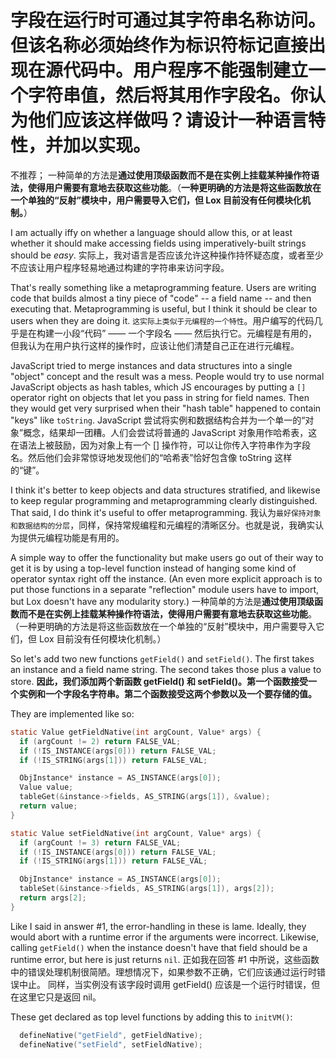 # 字段在运行时可通过其字符串名称访问。但该名称必须始终作为标识符标记直接出现在源代码中。用户程序不能强制建立一个字符串值，然后将其用作字段名。你认为他们应该这样做吗？请设计一种语言特性，并加以实现。

不推荐；
一种简单的方法是**通过使用顶级函数而不是在实例上挂载某种操作符语法，使得用户需要有意地去获取这些功能**。（**一种更明确的方法是将这些函数放在一个单独的“反射”模块中，用户需要导入它们，但 Lox 目前没有任何模块化机制。**）

I am actually iffy on whether a language should allow this, or at least whether it should make accessing fields using imperatively-built strings should be _easy_.
实际上，我对语言是否应该允许这种操作持怀疑态度，或者至少不应该让用户程序轻易地通过构建的字符串来访问字段。

That's really something like a metaprogramming feature. Users are writing code that builds almost a tiny piece of "code" -- a field name -- and then executing that. Metaprogramming is useful, but I think it should be clear to users when they are doing it.
`这实际上类似于元编程的一个特性`。用户编写的代码几乎是在构建一小段“代码” —— 一个字段名 —— 然后执行它。元编程是有用的，但我认为在用户执行这样的操作时，应该让他们清楚自己正在进行元编程。

JavaScript tried to merge instances and data structures into a single "object" concept and the result was a mess. People would try to use normal JavaScript objects as hash tables, which JS encourages by putting a `[]` operator right on objects that let you pass in string for field names. Then they would get very surprised when their "hash table" happened to contain "keys" like `toString`.
JavaScript 尝试将实例和数据结构合并为一个单一的“对象”概念，结果却一团糟。人们会尝试将普通的 JavaScript 对象用作哈希表，这在语法上被鼓励，因为对象上有一个 [] 操作符，可以让你传入字符串作为字段名。然后他们会非常惊讶地发现他们的“哈希表”恰好包含像 toString 这样的“键”。

I think it's better to keep objects and data structures stratified, and likewise to keep regular programming and metaprogramming clearly distinguished. That said, I do think it's useful to offer metaprogramming.
我认为`最好保持对象和数据结构的分层`，同样，保持常规编程和元编程的清晰区分。也就是说，我确实认为提供元编程功能是有用的。

A simple way to offer the functionality but make users go out of their way to get it is by using a top-level function instead of hanging some kind of operator syntax right off the instance. (An even more explicit approach is to put those functions in a separate "reflection" module users have to import, but Lox doesn't have any modularity story.)
一种简单的方法是**通过使用顶级函数而不是在实例上挂载某种操作符语法，使得用户需要有意地去获取这些功能**。（一种更明确的方法是将这些函数放在一个单独的“反射”模块中，用户需要导入它们，但 Lox 目前没有任何模块化机制。）

So let's add two new functions `getField()` and `setField()`. The first takes an instance and a field name string. The second takes those plus a value to store.
**因此，我们添加两个新函数 getField() 和 setField()。第一个函数接受一个实例和一个字段名字符串。第二个函数接受这两个参数以及一个要存储的值。**

They are implemented like so:

```c
static Value getFieldNative(int argCount, Value* args) {
  if (argCount != 2) return FALSE_VAL;
  if (!IS_INSTANCE(args[0])) return FALSE_VAL;
  if (!IS_STRING(args[1])) return FALSE_VAL;

  ObjInstance* instance = AS_INSTANCE(args[0]);
  Value value;
  tableGet(&instance->fields, AS_STRING(args[1]), &value);
  return value;
}

static Value setFieldNative(int argCount, Value* args) {
  if (argCount != 3) return FALSE_VAL;
  if (!IS_INSTANCE(args[0])) return FALSE_VAL;
  if (!IS_STRING(args[1])) return FALSE_VAL;

  ObjInstance* instance = AS_INSTANCE(args[0]);
  tableSet(&instance->fields, AS_STRING(args[1]), args[2]);
  return args[2];
}
```

Like I said in answer #1, the error-handling in these is lame. Ideally, they would abort with a runtime error if the arguments were incorrect.
Likewise, calling `getField()` when the instance doesn't have that field should be a runtime error, but here is just returns `nil`.
正如我在回答 #1 中所说，这些函数中的错误处理机制很简陋。理想情况下，如果参数不正确，它们应该通过运行时错误中止。
同样，当实例没有该字段时调用 getField() 应该是一个运行时错误，但在这里它只是返回 nil。

These get declared as top level functions by adding this to `initVM()`:

```c
  defineNative("getField", getFieldNative);
  defineNative("setField", setFieldNative);
```

